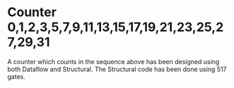 # Counter 0,1,2,3,5,7,9,11,13,15,17,19,21,23,25,27,29,31

A counter which counts in the sequence above has been designed using both Dataflow and Structural. The Structural code has been done using 517 gates.
